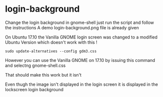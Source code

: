 # login-background
 Change the login background in gnome-shell
 just run the script and follow the instructions
 A demo login-background.png file is already given

On Ubuntu 17.10 the Vanilla GNOME login screen was changed to a modified Ubuntu Version which doesn't work with this !

```sudo update-alternatives --config gdm3.css```

However you can use the Vanilla GNOME on 17.10 by issuing this command and selectng gnome-shell.css

That should make this work but it isn't

Even thugh the image isn't displayed in the login screen it is displayed in the lockscreen login background
